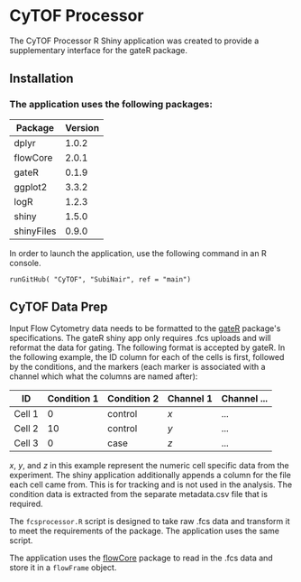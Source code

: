 # CyTOF Processor

The CyTOF Processor R Shiny application was created to provide a supplementary interface for the gateR package. 


## Installation

### The application uses the following packages:

| Package    | Version |
|------------|---------|
| dplyr      | 1.0.2   |
| flowCore   | 2.0.1   |
| gateR      | 0.1.9   |
| ggplot2    | 3.3.2   |
| logR       | 1.2.3   |
| shiny      | 1.5.0   |
| shinyFiles | 0.9.0   |

In order to launch the application, use the following command in an R console.
```
runGitHub( "CyTOF", "SubiNair", ref = "main")
```

## CyTOF Data Prep

Input Flow Cytometry data needs to be formatted to the [gateR](https://cran.r-project.org/web/packages/gateR/gateR.pdf) package's specifications. The gateR shiny app only requires  .fcs uploads and will reformat the data for gating. The following format is accepted by gateR. In the following example, the ID column for each of the cells is first, followed by the conditions, and the markers (each marker is associated with a channel which what the columns are named after):

|  ID              | Condition 1   |  Condition 2                    |Channel 1             |Channel ...            
|----------------|-------------------------------|-----------------------------|---|--|
|Cell 1|0           |control          |*x* | ...
|Cell 2          |10    |control         |*y* | ...
|Cell 3          |0|case|*z* | ...

*x*, *y*, and *z* in this example represent the numeric cell specific data from the experiment. The shiny application additionally appends a column for the file each cell came from. This is for tracking and is not used in the analysis. The condition data is extracted from the separate metadata.csv file that is required.


The `fcsprocessor.R` script is designed to take raw .fcs data and transform it to meet the requirements of the package. The application uses the same script. 

The application uses the [flowCore](https://bioconductor.org/packages/release/bioc/vignettes/flowCore/inst/doc/HowTo-flowCore.pdf) package to read in the .fcs data and store it in a `flowFrame` object.  

 
